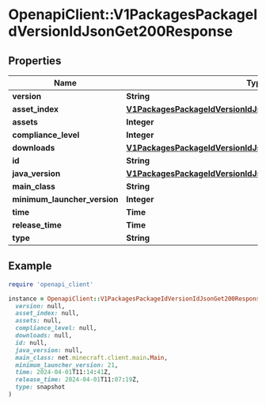 # OpenapiClient::V1PackagesPackageIdVersionIdJsonGet200Response

## Properties

| Name | Type | Description | Notes |
| ---- | ---- | ----------- | ----- |
| **version** | **String** |  | [optional] |
| **asset_index** | [**V1PackagesPackageIdVersionIdJsonGet200ResponseAssetIndex**](V1PackagesPackageIdVersionIdJsonGet200ResponseAssetIndex.md) |  | [optional] |
| **assets** | **Integer** |  | [optional] |
| **compliance_level** | **Integer** |  | [optional] |
| **downloads** | [**V1PackagesPackageIdVersionIdJsonGet200ResponseDownloads**](V1PackagesPackageIdVersionIdJsonGet200ResponseDownloads.md) |  | [optional] |
| **id** | **String** |  | [optional] |
| **java_version** | [**V1PackagesPackageIdVersionIdJsonGet200ResponseJavaVersion**](V1PackagesPackageIdVersionIdJsonGet200ResponseJavaVersion.md) |  | [optional] |
| **main_class** | **String** |  | [optional] |
| **minimum_launcher_version** | **Integer** |  | [optional] |
| **time** | **Time** |  | [optional] |
| **release_time** | **Time** |  | [optional] |
| **type** | **String** |  | [optional] |

## Example

```ruby
require 'openapi_client'

instance = OpenapiClient::V1PackagesPackageIdVersionIdJsonGet200Response.new(
  version: null,
  asset_index: null,
  assets: null,
  compliance_level: null,
  downloads: null,
  id: null,
  java_version: null,
  main_class: net.minecraft.client.main.Main,
  minimum_launcher_version: 21,
  time: 2024-04-01T11:14:41Z,
  release_time: 2024-04-01T11:07:19Z,
  type: snapshot
)
```

